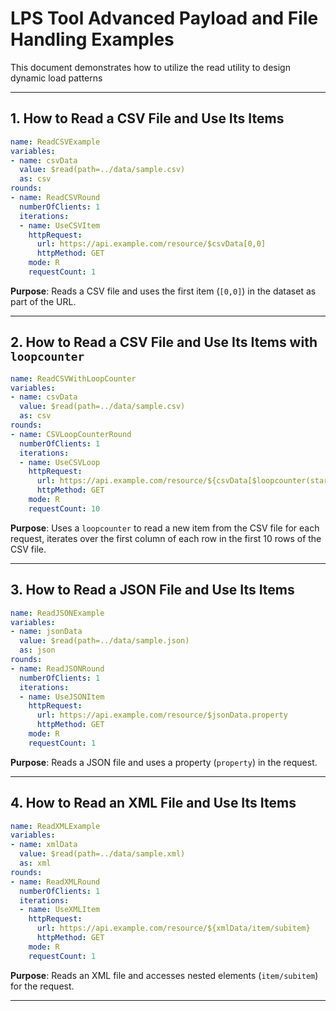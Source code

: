 # LPS Tool Advanced Payload and File Handling Examples

This document demonstrates how to utilize the read utility to design dynamic load patterns

---

## 1. How to Read a CSV File and Use Its Items
```yaml
name: ReadCSVExample
variables:
- name: csvData
  value: $read(path=../data/sample.csv)
  as: csv
rounds:
- name: ReadCSVRound
  numberOfClients: 1
  iterations:
  - name: UseCSVItem
    httpRequest:
      url: https://api.example.com/resource/$csvData[0,0]
      httpMethod: GET
    mode: R
    requestCount: 1
```
**Purpose**: Reads a CSV file and uses the first item (`[0,0]`) in the dataset as part of the URL.

---

## 2. How to Read a CSV File and Use Its Items with `loopcounter`
```yaml
name: ReadCSVWithLoopCounter
variables:
- name: csvData
  value: $read(path=../data/sample.csv)
  as: csv
rounds:
- name: CSVLoopCounterRound
  numberOfClients: 1
  iterations:
  - name: UseCSVLoop
    httpRequest:
      url: https://api.example.com/resource/${csvData[$loopcounter(start=0, end=9),0]}
      httpMethod: GET
    mode: R
    requestCount: 10
```
**Purpose**: Uses a `loopcounter` to read a new item from the CSV file for each request, iterates over the first column of each row in the first 10 rows of the CSV file.

---

## 3. How to Read a JSON File and Use Its Items
```yaml
name: ReadJSONExample
variables:
- name: jsonData
  value: $read(path=../data/sample.json)
  as: json
rounds:
- name: ReadJSONRound
  numberOfClients: 1
  iterations:
  - name: UseJSONItem
    httpRequest:
      url: https://api.example.com/resource/$jsonData.property
      httpMethod: GET
    mode: R
    requestCount: 1
```
**Purpose**: Reads a JSON file and uses a property (`property`) in the request.

---

## 4. How to Read an XML File and Use Its Items
```yaml
name: ReadXMLExample
variables:
- name: xmlData
  value: $read(path=../data/sample.xml)
  as: xml
rounds:
- name: ReadXMLRound
  numberOfClients: 1
  iterations:
  - name: UseXMLItem
    httpRequest:
      url: https://api.example.com/resource/${xmlData/item/subitem}
      httpMethod: GET
    mode: R
    requestCount: 1
```
**Purpose**: Reads an XML file and accesses nested elements (`item/subitem`) for the request.

---
